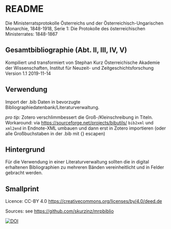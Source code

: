 # README 

Die Ministerratsprotokolle Österreichs und der Österreichisch-Ungarischen Monarchie, 1848-1918, 
Serie 1: Die Protokolle des österreichischen Ministerrates: 1848-1867  

## Gesamtbibliographie (Abt. II, III, IV, V)

Kompiliert und transformiert von Stephan Kurz
Österreichische Akademie der Wissenschaften, Institut für Neuzeit- und Zeitgeschichtsforschung
Version 1.1 
2019-11-14

## Verwendung

Import der .bib Daten in bevorzugte Bibliographiedatenbank/Literaturverwaltung.

*pro tip:* Zotero verschlimmbessert die Groß-/Kleinschreibung in Titeln. Workaround: via https://sourceforge.net/projects/bibutils/ `bib2xml` und `xml2end` in Endnote-XML umbauen und dann erst in Zotero importieren (oder alle Großbuchstaben in der .bib mit {} escapen)

## Hintergrund

Für die Verwendung in einer Literaturverwaltung sollten die in digital erhaltenen Bibliographien zu mehreren Bänden vereinheitlicht und in Felder gebracht werden.

## Smallprint

Licence: CC-BY 4.0 https://creativecommons.org/licenses/by/4.0/deed.de

Sources: see https://github.com/skurzinz/mrpbiblio

[![DOI](https://zenodo.org/badge/DOI/10.5281/zenodo.3540785.svg)](https://doi.org/10.5281/zenodo.3540785)
